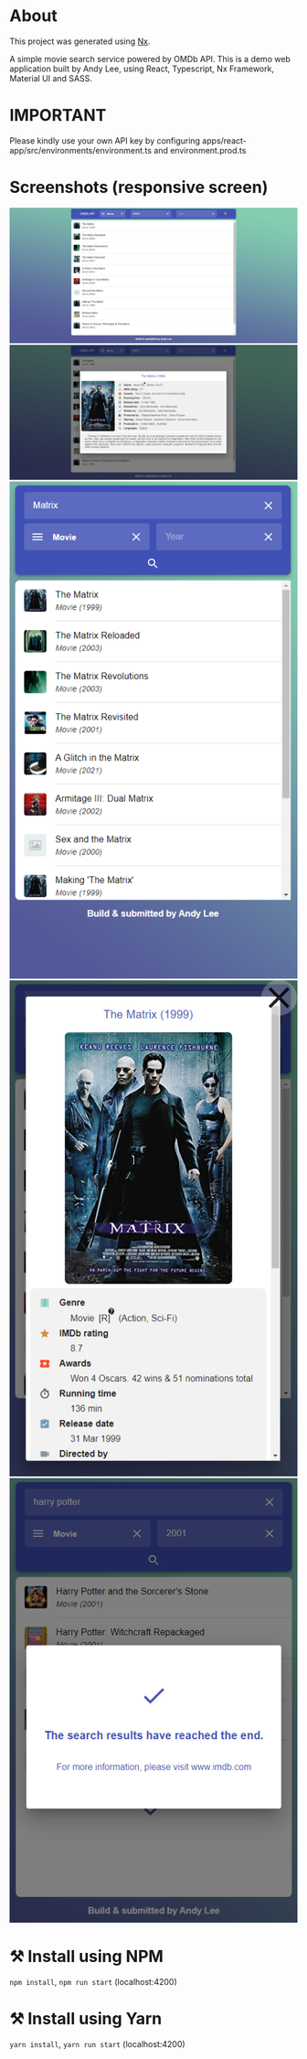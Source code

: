 # About

This project was generated using [Nx](https://nx.dev).

A simple movie search service powered by OMDb API.
This is a demo web application built by Andy Lee, using React, Typescript, Nx Framework, Material UI and SASS.

# IMPORTANT

Please kindly use your own API key by configuring apps/react-app/src/environments/environment.ts and environment.prod.ts

# Screenshots (responsive screen)

![Screenshot1](./Screenshots/desktop.png)
![Screenshot2](./Screenshots/desktop_detail.png)
![Screenshot3](./Screenshots/mobile.png)
![Screenshot4](./Screenshots/mobile_detail.png)
![Screenshot5](./Screenshots/page_limit.png)

# ⚒ Install using NPM

`npm install`, `npm run start` (localhost:4200)

# ⚒ Install using Yarn

`yarn install`, `yarn run start` (localhost:4200)